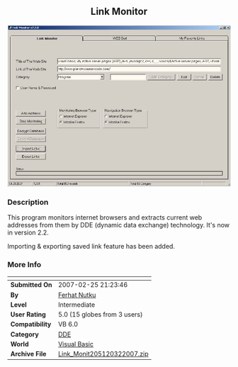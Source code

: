 ﻿<div align="center">

## Link Monitor

<img src="PIC20073455943909.jpg">
</div>

### Description

This program monitors internet browsers and extracts current web addresses from them by DDE (dynamic data exchange) technology. It's now in version 2.2.

Importing &amp; exporting saved link feature has been added.
 
### More Info
 


<span>             |<span>
---                |---
**Submitted On**   |2007-02-25 21:23:46
**By**             |[Ferhat Nutku](https://github.com/Planet-Source-Code/PSCIndex/blob/master/ByAuthor/ferhat-nutku.md)
**Level**          |Intermediate
**User Rating**    |5.0 (15 globes from 3 users)
**Compatibility**  |VB 6\.0
**Category**       |[DDE](https://github.com/Planet-Source-Code/PSCIndex/blob/master/ByCategory/dde__1-28.md)
**World**          |[Visual Basic](https://github.com/Planet-Source-Code/PSCIndex/blob/master/ByWorld/visual-basic.md)
**Archive File**   |[Link\_Monit205120322007\.zip](https://github.com/Planet-Source-Code/ferhat-nutku-link-monitor__1-66052/archive/master.zip)








